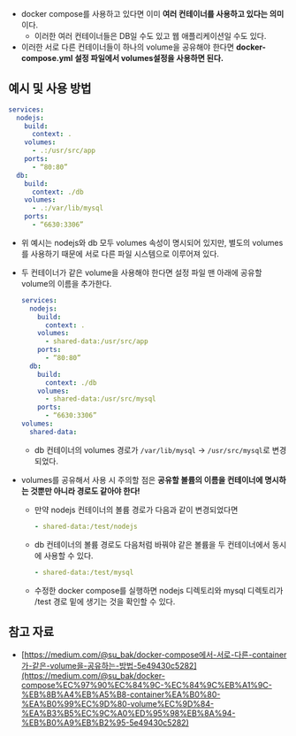 - docker compose를 사용하고 있다면 이미 **여러 컨테이너를 사용하고 있다는 의미**이다.
    - 이러한 여러 컨테이너들은 DB일 수도 있고 웹 애플리케이션일 수도 있다.
- 이러한 서로 다른 컨테이너들이 하나의 volume을 공유해야 한다면 **docker-compose.yml 설정 파일에서 volumes설정을 사용하면 된다.**

## 예시 및 사용 방법

```yaml
services:
  nodejs:
    build:
      context: .
    volumes:
      - .:/usr/src/app
    ports:
      - “80:80”
  db:
    build:
      context: ./db
    volumes:
      - .:/var/lib/mysql
    ports:
      - “6630:3306”
```

- 위 예시는 nodejs와 db 모두 volumes 속성이 명시되어 있지만, 별도의 volumes를 사용하기 때문에 서로 다른 파일 시스템으로 이루어져 있다.
- 두 컨테이너가 같은 volume을 사용해야 한다면 설정 파일 맨 아래에 공유할 volume의 이름을 추가한다.
    
    ```yaml
    services:
      nodejs:
        build:
          context: .
        volumes:
          - shared-data:/usr/src/app
        ports:
          - “80:80”
      db:
        build:
          context: ./db
        volumes:
          - shared-data:/usr/src/mysql
        ports:
          - “6630:3306”
    volumes:
      shared-data:
    ```
    
    - db 컨테이너의 volumes 경로가 `/var/lib/mysql` → `/usr/src/mysql`로 변경되었다.
- volumes를 공유해서 사용 시 주의할 점은 **공유할 볼륨의 이름을 컨테이너에 명시하는 것뿐만 아니라 경로도 같아야 한다!**
    - 만약 nodejs 컨테이너의 볼륨 경로가 다음과 같이 변경되었다면
        
        ```yaml
        - shared-data:/test/nodejs
        ```
        
    - db 컨테이너의 볼륨 경로도 다음처럼 바꿔야 같은 볼륨을 두 컨테이너에서 동시에 사용할 수 있다.
        
        ```yaml
        - shared-data:/test/mysql
        ```
        
    - 수정한 docker compose를 실행하면 nodejs 디렉토리와 mysql 디렉토리가 /test 경로 밑에 생기는 것을 확인할 수 있다.

## 참고 자료

- [https://medium.com/@su_bak/docker-compose에서-서로-다른-container가-같은-volume을-공유하는-방법-5e49430c5282](https://medium.com/@su_bak/docker-compose%EC%97%90%EC%84%9C-%EC%84%9C%EB%A1%9C-%EB%8B%A4%EB%A5%B8-container%EA%B0%80-%EA%B0%99%EC%9D%80-volume%EC%9D%84-%EA%B3%B5%EC%9C%A0%ED%95%98%EB%8A%94-%EB%B0%A9%EB%B2%95-5e49430c5282)